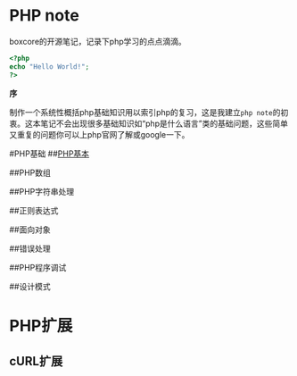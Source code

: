 PHP note
==========
boxcore的开源笔记，记录下php学习的点点滴滴。


```php
<?php
echo "Hello World!";
?>
```

**序**

制作一个系统性概括php基础知识用以索引php的复习，这是我建立`php note`的初衷。这本笔记不会出现很多基础知识如“php是什么语言”类的基础问题，这些简单又重复的问题你可以上php官网了解或google一下。

#PHP基础
##[PHP基本](php-basic.md "php基本知识")

##PHP数组

##PHP字符串处理

##正则表达式

##面向对象

##错误处理

##PHP程序调试

##设计模式

# PHP扩展

## cURL扩展


